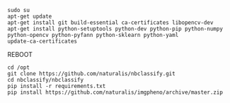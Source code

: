 
    sudo su
    apt-get update
    apt-get install git build-essential ca-certificates libopencv-dev 
    apt-get install python-setuptools python-dev python-pip python-numpy python-opencv python-pyfann python-sklearn python-yaml 
    update-ca-certificates 

REBOOT

    cd /opt
    git clone https://github.com/naturalis/nbclassify.git
    cd nbclassify/nbclassify
    pip install -r requirements.txt
    pip install https://github.com/naturalis/imgpheno/archive/master.zip

